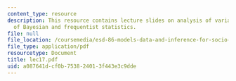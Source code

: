 ```yaml
---
content_type: resource
description: This resource contains lecture slides on analysis of variance, with discussion
  of Bayesian and frequentist statistics.
file: null
file_location: /coursemedia/esd-86-models-data-and-inference-for-socio-technical-systems-spring-2007/a087641dcf0b753824013f443e3c9dde_lec17.pdf
file_type: application/pdf
resourcetype: Document
title: lec17.pdf
uid: a087641d-cf0b-7538-2401-3f443e3c9dde
---
```

